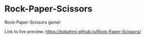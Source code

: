 # Rock-Paper-Scissors

Rock-Paper-Scissors game!

Link to live preview: https://kobahmi.github.io/Rock-Paper-Scissors/
